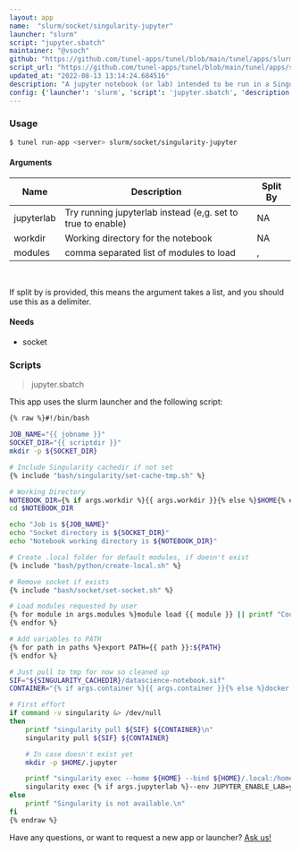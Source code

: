 ```yaml
---
layout: app
name:  "slurm/socket/singularity-jupyter"
launcher: "slurm"
script: "jupyter.sbatch"
maintainer: "@vsoch"
github: "https://github.com/tunel-apps/tunel/blob/main/tunel/apps/slurm/socket/singularity-jupyter/app.yaml"
script_url: "https://github.com/tunel-apps/tunel/blob/main/tunel/apps/slurm/socket/singularity-jupyter/jupyter.sbatch"
updated_at: "2022-08-13 13:14:24.684516"
description: "A jupyter notebook (or lab) intended to be run in a Singularity container."
config: {'launcher': 'slurm', 'script': 'jupyter.sbatch', 'description': 'A jupyter notebook (or lab) intended to be run in a Singularity container.', 'args': [{'name': 'jupyterlab', 'description': 'Try running jupyterlab instead (e,g. set to true to enable)'}, {'name': 'workdir', 'description': 'Working directory for the notebook'}, {'name': 'modules', 'description': 'comma separated list of modules to load', 'split': ','}], 'needs': {'socket': True}}
---
```


### Usage

```bash
$ tunel run-app <server> slurm/socket/singularity-jupyter
```


#### Arguments

<div class="fresh-table">
<table class="table">
<thead>
  <th>Name</th>
  <th>Description</th>
  <th>Split By</th>
</thead>
<tbody>
<tr>
   <td>jupyterlab</td>
   <td>Try running jupyterlab instead (e,g. set to true to enable)</td>
   <td>NA</td>
</tr>
<tr>
   <td>workdir</td>
   <td>Working directory for the notebook</td>
   <td>NA</td>
</tr>
<tr>
   <td>modules</td>
   <td>comma separated list of modules to load</td>
   <td>,</td>
</tr>

</tbody></table></div>

<br>

If split by is provided, this means the argument takes a list, and you should use this as a delimiter.




#### Needs

  - socket




### Scripts

> jupyter.sbatch

This app uses the slurm launcher and the following script:

```bash
{% raw %}#!/bin/bash

JOB_NAME="{{ jobname }}"
SOCKET_DIR="{{ scriptdir }}"
mkdir -p ${SOCKET_DIR}

# Include Singularity cachedir if not set
{% include "bash/singularity/set-cache-tmp.sh" %}

# Working Directory
NOTEBOOK_DIR={% if args.workdir %}{{ args.workdir }}{% else %}$HOME{% endif %}
cd $NOTEBOOK_DIR

echo "Job is ${JOB_NAME}"
echo "Socket directory is ${SOCKET_DIR}"
echo "Notebook working directory is ${NOTEBOOK_DIR}"

# Create .local folder for default modules, if doesn't exist
{% include "bash/python/create-local.sh" %}

# Remove socket if exists
{% include "bash/socket/set-socket.sh" %}

# Load modules requested by user
{% for module in args.modules %}module load {{ module }} || printf "Could not load {{ module }}\n"
{% endfor %}

# Add variables to PATH
{% for path in paths %}export PATH={{ path }}:${PATH}
{% endfor %}

# Just pull to tmp for now so cleaned up
SIF="${SINGULARITY_CACHEDIR}/datascience-notebook.sif"
CONTAINER="{% if args.container %}{{ args.container }}{% else %}docker://jupyter/datascience-notebook{% endif %}"

# First effort
if command -v singularity &> /dev/null
then
    printf "singularity pull ${SIF} ${CONTAINER}\n"
    singularity pull ${SIF} ${CONTAINER}

    # In case doesn't exist yet
    mkdir -p $HOME/.jupyter

    printf "singularity exec --home ${HOME} --bind ${HOME}/.local:/home/jovyan/.local ${CONTAINER} jupyter notebook --no-browser --sock ${SOCKET}\n"
    singularity exec {% if args.jupyterlab %}--env JUPYTER_ENABLE_LAB=yes{% endif %} --home ${HOME} --bind ${HOME}/.local:/home/jovyan/.local --bind ${HOME}/.jupyter:/home/jovyan/.jupyter "${CONTAINER}" jupyter {% if args.jupyterlab %}lab{% else %}notebook{% endif %} --no-browser --sock ${SOCKET}
else
    printf "Singularity is not available.\n"
fi
{% endraw %}
```

Have any questions, or want to request a new app or launcher? [Ask us!](https://github.com/tunel-apps/tunel/issues)
